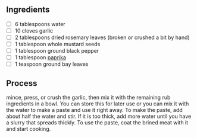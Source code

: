 ## Ingredients
- [ ] 6 tablespoons water
- [ ] 10 cloves garlic
- [ ] 2 tablespoons dried rosemary leaves (broken or crushed a bit by hand)
- [ ] 1 tablespoon whole mustard seeds
- [ ] 1 tablespoon ground black pepper
- [ ] 1 tablespoon [paprika](https://amazingribs.com/more-technique-and-science/more-ingredients-glossaries/science-chiles-peppers-and-hot-sauces/)
- [ ] 1 teaspoon ground bay leaves

## Process
mince, press, or crush the garlic, then mix it with the remaining rub ingredients in a bowl. You can store this for later use or you can mix it with the water to make a paste and use it right away. To make the paste, add about half the water and stir. If it is too thick, add more water until you have a slurry that spreads thickly. To use the paste, coat the brined meat with it and start cooking.